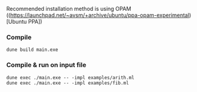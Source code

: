 Recommended installation method is using OPAM ((https://launchpad.net/~avsm/+archive/ubuntu/ppa-opam-experimental)[Ubuntu PPA])



### Compile

    dune build main.exe


### Compile & run on input file

    dune exec ./main.exe -- -impl examples/arith.ml
    dune exec ./main.exe -- -impl examples/fib.ml
